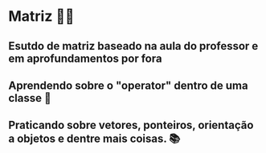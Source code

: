 # Matriz 👨‍💻

## Esutdo de matriz baseado na aula do professor e em aprofundamentos por fora

## Aprendendo sobre o "operator" dentro de uma classe 👏

## Praticando sobre vetores, ponteiros, orientação a objetos e dentre mais coisas. 📚
